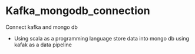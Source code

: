 # Kafka_mongodb_connection
Connect kafka and mongo db
 - Using scala as a programming language store data into mongo db using kafak as a data pipeline
